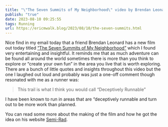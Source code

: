 ```yaml
---
title: "\"The Seven Summits of My Neighborhood\" video by Brendan Leonard"
publish: "true"
date: 2023-08-10 09:25:55
tags: Running
url: https://ericmwalk.blog/2023/08/10/the-seven-summits.html
---
```


Nice find in my email today that a friend Brendan Leonard has a new film out today titled [“The Seven Summits of My Neighborhood”](https://youtu.be/7SLadjqxhhc) which I found very entertaining and insightful. It reminds me that as much adventure can be found all around the world sometimes there is more than you think to explore or “create your own fun” in the area you live that is worth exploring. There are a bunch of little quotes and insights throughout this video but the one I laughed out loud and probably was just a one-off comment though resonated with me as a runner was:

>This trail is what I think you would call “Deceptively Runnable”

I have been known to run in areas that are “deceptively runnable and turn out to be more work than planned.

You can read some more about the making of the film and how he got the idea on his website [Semi-Rad](https://semi-rad.com/2023/08/new-film-the-seven-summits-of-my-neighborhood/).